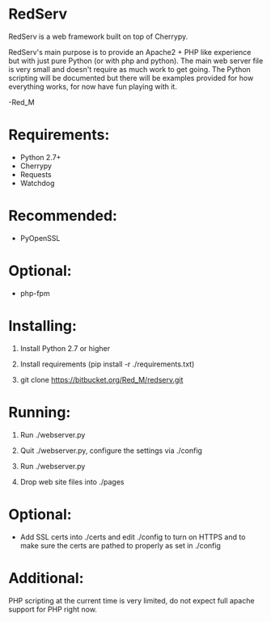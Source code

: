 RedServ
=======

RedServ is a web framework built on top of Cherrypy.

RedServ's main purpose is to provide an Apache2 + PHP like experience but with just pure Python (or with php and python).
The main web server file is very small and doesn't require as much work to get going.
The Python scripting will be documented but there will be examples provided for how everything works, for now have fun playing with it.

-Red_M

Requirements:
=============
- Python 2.7+
- Cherrypy
- Requests
- Watchdog

Recommended:
============
- PyOpenSSL

Optional:
=========
- php<version>-fpm

Installing:
==========
1. Install Python 2.7 or higher

2. Install requirements (pip install -r ./requirements.txt)

3. git clone https://bitbucket.org/Red_M/redserv.git


Running:
========
1. Run ./webserver.py

2. Quit ./webserver.py, configure the settings via ./config

3. Run ./webserver.py

4. Drop web site files into ./pages

Optional:
=========
- Add SSL certs into ./certs and edit ./config to turn on HTTPS and to make sure the certs are pathed to properly as set in ./config

Additional:
===========
PHP scripting at the current time is very limited, do not expect full apache support for PHP right now.

